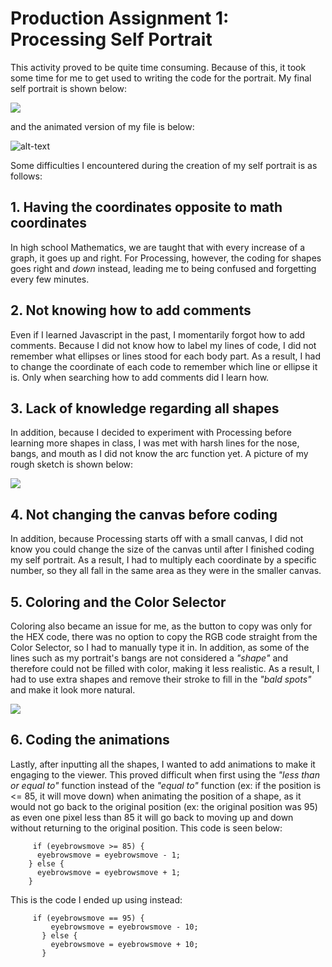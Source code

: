 # Production Assignment 1: Processing Self Portrait

This activity proved to be quite time consuming. Because of this, it took some time for me to get used to writing the code for the portrait. My final self portrait is shown below:

![](images/portraitsketch.png)

and the animated version of my file is below:

![alt-text](images/processinggif.gif)

Some difficulties I encountered during the creation of my self portrait is as follows:

## 1. Having the coordinates opposite to math coordinates
In high school Mathematics, we are taught that with every increase of a graph, it goes up and right. For Processing, however, the coding for shapes goes right and *down* instead, leading me to being confused and forgetting every few minutes.

## 2. Not knowing how to add comments
Even if I learned Javascript in the past, I momentarily forgot how to add comments. Because I did not know how to label my lines of code, I did not remember what ellipses or lines stood for each body part. As a result, I had to change the coordinate of each code to remember which line or ellipse it is. Only when searching how to add comments did I learn how.

## 3. Lack of knowledge regarding all shapes
In addition, because I decided to experiment with Processing before learning more shapes in class, I was met with harsh lines for the nose, bangs, and mouth as I did not know the arc function yet. A picture of my rough sketch is shown below:

![](images/roughsketch.png)

## 4. Not changing the canvas before coding
In addition, because Processing starts off with a small canvas, I did not know you could change the size of the canvas until after I finished coding my self portrait. As a result, I had to multiply each coordinate by a specific number, so they all fall in the same area as they were in the smaller canvas.

## 5. Coloring and the Color Selector
Coloring also became an issue for me, as the button to copy was only for the HEX code, there was no option to copy the RGB code straight from the Color Selector, so I had to manually type it in. In addition, as some of the lines such as my portrait's bangs are not considered a *"shape"* and therefore could not be filled with color, making it less realistic. As a result, I had to use extra shapes and remove their stroke to fill in the *"bald spots"* and make it look more natural.

![](images/colorselector.png)

## 6. Coding the animations
Lastly, after inputting all the shapes, I wanted to add animations to make it engaging to the viewer. This proved difficult when first using the *"less than or equal to"* function instead of the *"equal to"* function (ex: if the position is <= 85, it will move down) when animating the position of a shape, as it would not go back to the original position (ex: the original position was 95) as even one pixel less than 85 it will go back to moving up and down without returning to the original position. This code is seen below:
         
         if (eyebrowsmove >= 85) { 
          eyebrowsmove = eyebrowsmove - 1;
        } else {
          eyebrowsmove = eyebrowsmove + 1;
        }

This is the code I ended up using instead:

         if (eyebrowsmove == 95) { 
             eyebrowsmove = eyebrowsmove - 10;
           } else {
             eyebrowsmove = eyebrowsmove + 10;
           }
